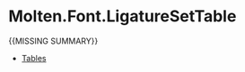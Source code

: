 ﻿  
# Molten.Font.LigatureSetTable
{{MISSING SUMMARY}}
  
*  [Tables](docs/Molten.Font/Molten/Font/LigatureSetTable/Tables.md)